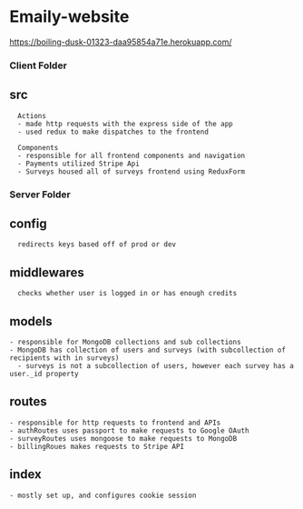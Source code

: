 # Emaily-website
https://boiling-dusk-01323-daa95854a71e.herokuapp.com/

### Client Folder
  ## src
      Actions
      - made http requests with the express side of the app
      - used redux to make dispatches to the frontend

      Components
      - responsible for all frontend components and navigation
      - Payments utilized Stripe Api
      - Surveys housed all of surveys frontend using ReduxForm

### Server Folder
  ## config
      redirects keys based off of prod or dev

  ## middlewares
      checks whether user is logged in or has enough credits

  ## models
    - responsible for MongoDB collections and sub collections
    - MongoDB has collection of users and surveys (with subcollection of recipients with in surveys)
      - surveys is not a subcollection of users, however each survey has a user._id property

  ## routes
    - responsible for http requests to frontend and APIs
    - authRoutes uses passport to make requests to Google OAuth
    - surveyRoutes uses mongoose to make requests to MongoDB
    - billingRoues makes requests to Stripe API

  ## index  
    - mostly set up, and configures cookie session
      
